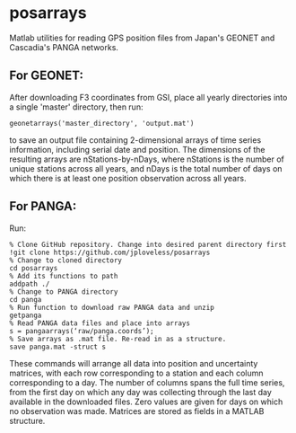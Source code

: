 # posarrays
Matlab utilities for reading GPS position files from Japan's GEONET and Cascadia's PANGA networks.

## For GEONET:
After downloading F3 coordinates from GSI, place all yearly directories into a single 'master' directory, then run:

    geonetarrays('master_directory', 'output.mat')

to save an output file containing 2-dimensional arrays of time series information, including serial date and position. The dimensions of the resulting arrays are nStations-by-nDays, where nStations is the number of unique stations across all years, and nDays is the total number of days on which there is at least one position observation across all years. 

## For PANGA:
Run: 

    % Clone GitHub repository. Change into desired parent directory first
    !git clone https://github.com/jploveless/posarrays
    % Change to cloned directory
    cd posarrays
    % Add its functions to path
    addpath ./
    % Change to PANGA directory
    cd panga
    % Run function to download raw PANGA data and unzip
    getpanga
    % Read PANGA data files and place into arrays
    s = pangaarrays(‘raw/panga.coords’);
    % Save arrays as .mat file. Re-read in as a structure. 
    save panga.mat -struct s

These commands will arrange all data into position and uncertainty matrices, with each row corresponding to a station and each column corresponding to a day. The number of columns spans the full time series, from the first day on which any day was collecting through the last day available in the downloaded files. Zero values are given for days on which no observation was made. Matrices are stored as fields in a MATLAB structure. 
   
